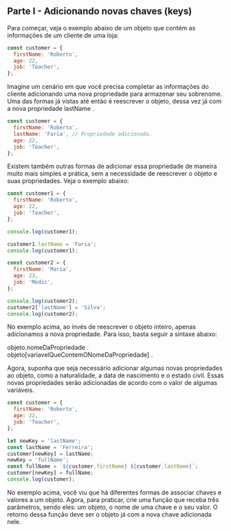 ## Parte I - Adicionando novas chaves (keys)

Para começar, veja o exemplo abaixo de um objeto que contém as informações de um cliente de uma loja:

```javascript
const customer = {
  firstName: 'Roberto',
  age: 22,
  job: 'Teacher',
};
```

Imagine um cenário em que você precisa completar as informações do cliente adicionando uma nova propriedade para armazenar seu sobrenome. Uma das formas já vistas até então é reescrever o objeto, dessa vez já com a nova propriedade lastName .

```javascript
const customer = {
  firstName: 'Roberto',
  lastName: 'Faria', // Propriedade adicionada.
  age: 22,
  job: 'Teacher',
};
```

Existem também outras formas de adicionar essa propriedade de maneira muito mais simples e prática, sem a necessidade de reescrever o objeto e suas propriedades. Veja o exemplo abaixo:

```javascript
const customer1 = {
  firstName: 'Roberto',
  age: 22,
  job: 'Teacher',
};

console.log(customer1);

customer1.lastName = 'Faria';
console.log(customer1);

const customer2 = {
  firstName: 'Maria',
  age: 23,
  job: 'Medic',
};

console.log(customer2);
customer2['lastName'] = 'Silva';
console.log(customer2);
```

No exemplo acima, ao invés de reescrever o objeto inteiro, apenas adicionamos a nova propriedade. Para isso, basta seguir a sintaxe abaixo:

objeto.nomeDaPropriedade .
objeto[variavelQueContemONomeDaPropriedade] .

Agora, suponha que seja necessário adicionar algumas novas propriedades ao objeto, como a naturalidade, a data de nascimento e o estado civil.
Essas novas propriedades serão adicionadas de acordo com o valor de algumas variáveis.

```javascript
const customer = {
  firstName: 'Roberto',
  age: 22,
  job: 'Teacher',
};

let newKey = 'lastName';
const lastName = 'Ferreira';
customer[newKey] = lastName;
newKey = 'fullName';
const fullName = `${customer.firstName} ${customer.lastName}`;
customer[newKey] = fullName;
console.log(customer);
```

No exemplo acima, você viu que há diferentes formas de associar chaves e valores a um objeto.
Agora, para praticar, crie uma função que receba três parâmetros, sendo eles: um objeto, o nome de uma chave e o seu valor. O retorno dessa função deve ser o objeto já com a nova chave adicionada nele.
